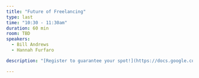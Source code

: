 ```yaml
---
title: "Future of Freelancing"
type: last
time: "10:30 - 11:30am"
duration: 60 min
room: TBD
speakers:
  - Bill Andrews
  - Hannah Furfaro

description: "[Register to guarantee your spot!](https://docs.google.com/forms/d/e/1FAIpQLSere3r4qvhX7XEd_RSwMKIp7lIzvmHW0Ac4zVqKg9pL1M5NbA/viewform)"

---
```

